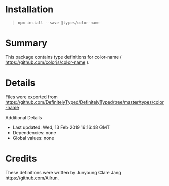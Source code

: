# Installation

> `npm install --save @types/color-name`

# Summary

This package contains type definitions for color-name ( https://github.com/colorjs/color-name ).

# Details

Files were exported from https://github.com/DefinitelyTyped/DefinitelyTyped/tree/master/types/color-name

Additional Details

* Last updated: Wed, 13 Feb 2019 16:16:48 GMT
* Dependencies: none
* Global values: none

# Credits

These definitions were written by Junyoung Clare Jang <https://github.com/Ailrun>.
